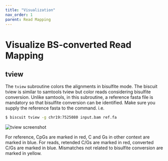 ```yaml
---
title: "Visualization"
nav_order: 1
parent: Read Mapping
---
```


# Visualize BS-converted Read Mapping

## tview

The `tview` subroutine colors the alignments in bisulfite mode.
The biscuit tview is similar to samtools tview but color reads
considering bisulfite conversion. Unlike samtools, in this subroutine,
a reference fasta file is mandatory so that bisulfite conversion can
be identified.  Make sure you supply the reference fasta to the
command. i.e.

```bash
$ biscuit tview -g chr19:7525080 input.bam ref.fa
```

![tview screenshot](/biscuit/assets/2017_05_02_biscuit_tview_figure.png)

For reference, CpGs are marked in red, C and Gs in other context are
marked in blue. For reads, retended C/Gs are marked in red, converted
C/Gs are marked in blue. Mismatches not related to bisulfite
conversion are marked in yellow.
